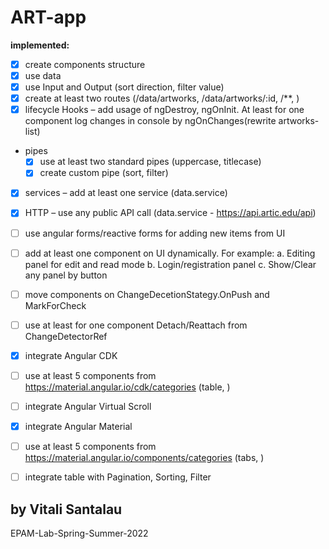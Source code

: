 # ART-app

**implemented:**
- [X] create components structure
- [X] use data 
- [X] use Input and Output (sort direction, filter value)
- [X] create at least two routes (/data/artworks, /data/artworks/:id, /**, )
- [X] lifecycle Hooks – add usage of ngDestroy, ngOnInit. At least for one component log changes in console by ngOnChanges(rewrite artworks-list)
- pipes
  - [X] use at least two standard pipes (uppercase, titlecase)
  - [X] create custom pipe (sort, filter)
- [X] services – add at least one service (data.service)
- [X] HTTP – use any public API call (data.service - https://api.artic.edu/api)
- [ ] use angular forms/reactive forms for adding new items from UI
- [ ] add at least one component on UI dynamically. For example:
    a.	Editing panel for edit and read mode
    b.	Login/registration panel
    c.	Show/Clear any panel by button
- [ ] move components on ChangeDecetionStategy.OnPush and MarkForCheck
- [ ] use at least for one component Detach/Reattach from ChangeDetectorRef
- [X] integrate Angular CDK
- [ ] use at least 5 components from https://material.angular.io/cdk/categories (table, )
- [ ] integrate Angular Virtual Scroll
- [X] integrate Angular Material
- [ ] use at least 5 components from https://material.angular.io/components/categories (tabs, )
- [ ] integrate table with Pagination, Sorting, Filter



## by Vitali Santalau

EPAM-Lab-Spring-Summer-2022

